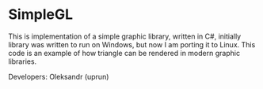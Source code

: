 # SimpleGL
This is implementation of a simple graphic library, written in C#, initially library was written to run on Windows, but now I am porting it to Linux. 
This code is an example of how triangle can be rendered in modern graphic libraries.

Developers:
Oleksandr (uprun)
